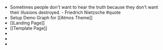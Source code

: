 - Sometimes people don't want to hear the truth because they don't want their illusions destroyed. - Friedrich Nietzsche #quote
- Setup Demo Graph for [[Atmos Theme]]
- [[Landing Page]]
- [[Template Page]]
-
-
-